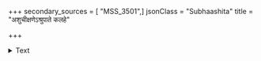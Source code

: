 +++
secondary_sources = [ "MSS_3501",]
jsonClass = "Subhaashita"
title = "अशुचीक्षणेऽश्रुपाते कलहे"

+++

<details><summary>Text</summary>

अशुचीक्षणेऽश्रुपाते कलहे श्वासकासयोः।  
रथ्याप्रसर्पणेऽभ्यङ्गे क्षुते नर्मण्युपस्पृशेत्॥
</details>
